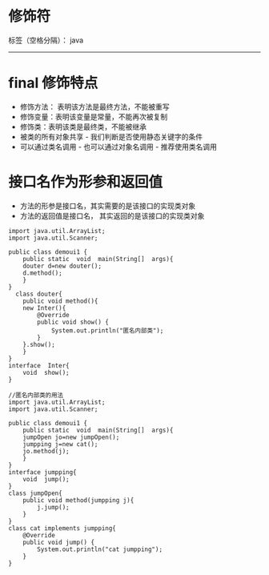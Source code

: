 ﻿# 修饰符

标签（空格分隔）： java

---
# final 修饰特点
 - 修饰方法： 表明该方法是最终方法，不能被重写
 - 修饰变量：表明该变量是常量，不能再次被复制
 - 修饰类：表明该类是最终类，不能被继承
 - 被类的所有对象共享
        - 我们判断是否使用静态关键字的条件
 - 可以通过类名调用
        - 也可以通过对象名调用
        - 推荐使用类名调用
# 接口名作为形参和返回值
- 方法的形参是接口名，其实需要的是该接口的实现类对象
- 方法的返回值是接口名， 其实返回的是该接口的实现类对象

``` 
import java.util.ArrayList;
import java.util.Scanner;

public class demoui1 {
    public static  void  main(String[]  args){
    douter d=new douter();
    d.method();
    }
}
  class douter{
    public void method(){
    new Inter(){
        @Override
        public void show() {
            System.out.println("匿名内部类");
        }
    }.show();
    }
}
interface  Inter{
    void  show();
}
```
``` 
//匿名内部类的用法
import java.util.ArrayList;
import java.util.Scanner;

public class demoui1 {
    public static  void  main(String[]  args){
    jumpOpen jo=new jumpOpen();
    jumpping j=new cat();
    jo.method(j);
    }
}
interface jumpping{
    void  jump();
}
class jumpOpen{
    public void method(jumpping j){
        j.jump();
    }
}
class cat implements jumpping{
    @Override
    public void jump() {
        System.out.println("cat jumpping"); 
    }
}
```

 



